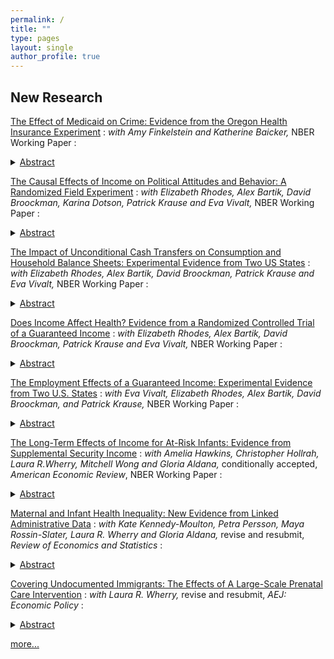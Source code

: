 ```yaml
---
permalink: /
title: ""
type: pages
layout: single
author_profile: true
---
```


## New Research

[The Effect of Medicaid on Crime: Evidence from the Oregon Health Insurance Experiment](/assets/OHIE_Crime.pdf)
: *with Amy Finkelstein and Katherine Baicker,* NBER Working Paper
: <details><summary><ins>Abstract</ins></summary> Those involved with the criminal justice system have disproportionately high rates of mental illness and substance-use disorders, prompting speculation that health insurance, by improving treatment of these conditions, could reduce crime. Using the 2008 Oregon Health Insurance Experiment, which randomly made some low-income adults eligible to apply for Medicaid, we find no statistically significant impact of Medicaid coverage on criminal charges or convictions. These null effects persist for high-risk subgroups, such as those with prior criminal cases and convictions or mental health conditions. In the full sample, our confidence intervals can rule out most quasi-experimental estimates of Medicaid's crime-reducing impact. </details>

[The Causal Effects of Income on Political Attitudes and Behavior: A Randomized Field Experiment](https://www.nber.org/papers/w32784)
: *with Elizabeth Rhodes, Alex Bartik, David Broockman, Karina Dotson, Patrick Krause and Eva Vivalt,* NBER Working Paper
: <details><summary><ins>Abstract</ins></summary> We study the causal effects of income on political attitudes and behavior with a field experiment. In the experiment, a non-profit gifted 1,000 low-income Americans $1,000 per month for three years tax-free, and 2,000 control participants $50 monthly. Contrary to resource models of participation, we find no effects on political participation or engagement, and rule out effects equivalent to the observational association between turnout and income. Political preferences largely do not change, with the estimates again distinguishable from the observational relationship that economic conservatism increases with income. Dispositions such as trust in government, polarization, and support for democracy also do not change. We do find effects consistent with mood misattribution: affect towards one's own racial group, other racial groups, and some politicians slightly improves. There is also some evidence that treated participants saw work as more important for individuals, society, or even as a requirement for accessing government programs; qualitative evidence illuminates potential mechanisms. Our findings contrast with findings from other economic shocks such as government-sponsored or taxable transfers—thereby helping clarify the mechanisms likely responsible for their effects—and underscore the durability of political predispositions.  </details>

[The Impact of Unconditional Cash Transfers on Consumption and Household Balance Sheets: Experimental Evidence from Two US States](https://www.nber.org/papers/w32784)
: *with Elizabeth Rhodes, Alex Bartik, David Broockman, Patrick Krause and Eva Vivalt,* NBER Working Paper
: <details><summary><ins>Abstract</ins></summary> We provide new evidence on the causal effect of unearned income on consumption, balance sheets, and financial outcomes by exploiting an experiment that randomly assigned 1000 individuals to receive $1000 per month and 2000 individuals to receive $50 per month for three years. The transfer increased measured household expenditures by at least $300 per month. The spending impact is positive in most categories, and is largest for housing, food, and car expenses. The treatment increases housing unit and neighborhood mobility. We find noisily estimated modest positive effects on asset values, driven by financial assets, but these gains are offset by higher debt, resulting in a near-zero effect on net worth. The transfer increased self-reported financial health and credit scores but did not affect credit limits, delinquencies, utilization, bankruptcies, or foreclosures. Adjusting for underreporting, we estimate marginal propensities to consume non-durables between 0.44 and 0.55, durables and semi-durables between 0.21 and 0.26, and marginal propensities to de-lever of near zero. These results suggest that large temporary transfers increase short-term consumption and improve financial health but may not cause persistent improvements in the financial position of young, low-income households.  </details>

[Does Income Affect Health? Evidence from a Randomized Controlled Trial of a Guaranteed Income](/assets/ORUS_Health.pdf)
: *with Elizabeth Rhodes, Alex Bartik, David Broockman, Patrick Krause and Eva Vivalt,* NBER Working Paper
: <details><summary><ins>Abstract</ins></summary> This paper provides new evidence on the causal relationship between income and health by studying a randomized experiment in which 1,000 low-income adults in the United States received $1,000 per month for three years, with 2,000 control participants receiving $50 over that same period. The cash transfer resulted in large but short-lived improvements in stress and food security, greater use of hospital and emergency department care, and increased medical spending of about $20 per month in the treatment relative to the control group. Our results also suggest that the use of other office-based care---particularly dental care---may have increased as a result of the transfer. However, we find no effect of the transfer across several measures of physical health as captured by multiple well-validated survey measures and biomarkers derived from blood draws. We can rule out even very small improvements in physical health and the effect that would be implied by the cross-sectional correlation between income and health lies well outside our confidence intervals. We also find that the transfer did not improve mental health after the first year and by year 2 we can again reject very small improvements. We also find precise null effects on self-reported access to health care, physical activity, sleep, and several other measures related to preventive care and health behaviors. Our results imply that more targeted interventions may be more effective at reducing health inequality between high- and low-income individuals, at least for the population and time frame that we study. </details>

[The Employment Effects of a Guaranteed Income: Experimental Evidence from Two U.S. States](/assets/ORUS_Employment.pdf)
: *with Eva Vivalt, Elizabeth Rhodes, Alex Bartik, David Broockman, and Patrick Krause,* NBER Working Paper
: <details><summary><ins>Abstract</ins></summary> We study the causal impacts of income on a rich array of employment outcomes, leveraging an experiment in which 1,000 low-income individuals were randomized into receiving $1,000 per month unconditionally for three years, with a control group of 2,000 participants receiving $50/month. We gather detailed survey data, administrative records, and data from a custom mobile phone app. The transfer caused total individual income to fall by about \$1,500/year relative to the control group, excluding the transfers. The program resulted in a 2.0 percentage point decrease in labor market participation for participants and a 1.3-1.4 hour per week reduction in labor hours, with participants' partners reducing their hours worked by a comparable amount. The transfer generated the largest increases in time spent on leisure, as well as smaller increases in time spent in other activities such as transportation and finances. Despite asking detailed questions about amenities, we find no impact on quality of employment, and our confidence intervals can rule out even small improvements. We observe no significant effects on investments in human capital, though younger participants may pursue more formal education. Overall, our results suggest a moderate labor supply effect that does not appear offset by other productive activities. </details>

[The Long-Term Effects of Income for At-Risk Infants: Evidence from Supplemental Security Income](/assets/Hawekinsetal_SSI.pdf)
: *with Amelia Hawkins, Christopher Hollrah, Laura R.Wherry, Mitchell Wong and Gloria Aldana,* conditionally accepted, *American Economic Review*, NBER Working Paper
: <details><summary><ins>Abstract</ins></summary> This paper examines whether a generous cash intervention early in life can ``undo'' some of the long-term disadvantage associated with poor health at birth. We use new linkages between several large-scale administrative datasets to examine the short-, medium-, and long-term effects of providing low-income families with low birthweight infants support through the Supplemental Security Income (SSI) program. This program uses a birthweight cutoff at 1200 grams to determine eligibility. We find that families of infants born just below this cutoff experience a large increase in cash benefits totaling about 27% of family income in the first three years of the infant's life. These cash benefits persist at lower amounts through age 10. Eligible infants also experience a small but statistically significant increase in Medicaid enrollment during childhood. %and are eligible for referrals to other supportive programs. We examine whether this support affects health care use and mortality in infancy, educational performance in high school, post-secondary school attendance and college degree attainment, and earnings, public assistance use, and mortality in young adulthood for all infants born in California to low-income families whose birthweight puts them near the cutoff. We also examine whether these payments had spillover effects onto the older siblings of these infants who may have also benefited from the increase in family resources. Despite the comprehensive nature of this early life intervention, we detect no improvements in any of the study outcomes, nor do we find improvements among the older siblings of these infants. These null effects persist across several subgroups and alternative model specifications, and, for some outcomes, our estimates are precise enough to rule out published estimates of the effect of early life cash transfers in other settings.</details>

[Maternal and Infant Health Inequality: New Evidence from Linked Administrative Data](https://www.nber.org/papers/w30693)
: *with Kate Kennedy-Moulton, Petra Persson, Maya Rossin-Slater, Laura R. Wherry and Gloria Aldana,* revise and resubmit, *Review of Economics and Statistics*
: <details><summary><ins>Abstract</ins></summary> We use linked administrative data that combines the universe of California birth records, hospitalizations, and death records with parental income from Internal Revenue Service tax records to provide novel evidence on economic inequality in infant and maternal health. We find that birth outcomes vary non-monotonically with parental income, and that children of parents in the top ventile of the income distribution have higher rates of low birth weight and preterm birth than those in the bottom ventile. However, unlike birth outcomes, infant mortality varies monotonically with income, and infants of parents in the top ventile of the income distribution---who have the worst birth outcomes---have a death rate that is half that of infants of parents in the bottom ventile. When studying maternal health, we find that although mothers in the top and bottom income ventiles have similar rates of severe maternal morbidity, the former group are three times less likely to die than the latter. At the same time, these disparities by parental income are small when compared to racial disparities, and we observe virtually no convergence in health outcomes across racial and ethnic groups as income rises. Indeed, infant and maternal health in Black families at the top of the income distribution is markedly worse than that of white families at the bottom of the income distribution. Lastly, we benchmark the health gradients in California to those in Sweden, finding that infant and maternal health is worse in California than in Sweden for most outcomes throughout the entire income distribution.</details>

[Covering Undocumented Immigrants: The Effects of A Large-Scale Prenatal Care Intervention](/assets/MillerWherryUndocumented.pdf)
: *with Laura R. Wherry,* revise and resubmit, *AEJ: Economic Policy*
: <details><summary><ins>Abstract</ins></summary> Undocumented immigrants are ineligible for public insurance coverage for prenatal care in most states, despite their children representing a large fraction of births and having U.S. citizenship. In this paper, we examine a policy that expanded Medicaid pregnancy coverage to undocumented immigrants. Using a novel dataset that links California birth records to Census surveys, we identify siblings born to immigrant mothers before and after the policy. Implementing a mothers' fixed effects design, we find that the policy increased coverage for and use of prenatal care among pregnant immigrant women, and increased average gestation length and birth weight among their children.</details>

[more...](/research/)
